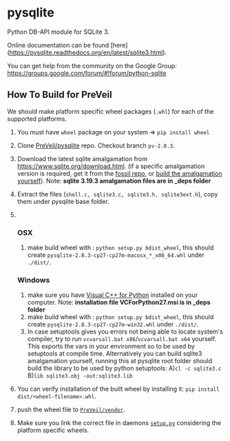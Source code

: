 pysqlite
========

Python DB-API module for SQLite 3.

Online documentation can be found [here] (https://pysqlite.readthedocs.org/en/latest/sqlite3.html).

You can get help from the community on the Google Group: https://groups.google.com/forum/#!forum/python-sqlite



## How To Build for PreVeil

We should make platform specific wheel packages (`.whl`) for each of the supported platforms.

1. You must have `wheel` package on your system => `pip install wheel`
2. Clone [PreVeil/pysqlite](https://github.com/PreVeil/pysqlite) repo. Checkout branch `pv-2.8.3`.
3. Download the latest sqlite amalgamation from https://www.sqlite.org/download.html.  (if a specific amalgamation version is required, get it from the [fossil repo](http://www.sqlite.org/getthecode.html), or [build the amalgamation yourself](http://www.sqlite.org/amalgamation.html#amalgbuild)). Note: **sqlite 3.19.3 amalgamation files are in _deps folder**
4. Extract the files (`shell.c, sqlite3.c, sqlite3.h, sqlite3ext.h`), copy them under pysqlite base folder.



5. ​

   ### OSX

   1. make build wheel with : `python setup.py bdist_wheel`, this should create `pysqlite-2.8.3-cp27-cp27m-macosx_*_x86_64.whl` under `./dist/`.

   ### Windows

   1. ​make sure you have [Visual C++ for Python](https://www.microsoft.com/en-us/download/details.aspx?id=44266) installed on your computer.  Note: **installation file  VCForPython27.msi is in _deps folder**
   2. make build wheel with : `python setup.py bdist_wheel`, this should create `pysqlite-2.8.3-cp27-cp27m-win32.whl` under `./dist/`.
   3. In case setuptools gives you errors not being able to locate system's compiler, try to run `vcvarsall.bat x86`/`vcvarsall.bat x64` yourself. This exports the vars in your environment so to be used by setuptools at compile time. Alternatively you can build sqlite3 amalgamation yourself, running this at pysqlite root folder should build the library to be used by python setuptools: A)`cl -c sqlite3.c` B)`lib sqlite3.obj -out:sqlite3.lib`



6. You can verify installation of the built wheel by installing it: `pip install dist/<wheel-filename>.whl`.
7. push the wheel file to [`PreVeil/vendor`](https://github.com/PreVeil/vendor).
8. Make sure you link the correct file in daemons [`setup.py`](https://github.com/PreVeil/core/blob/dev/daemon/setup.py) considering the platform specific wheels.
